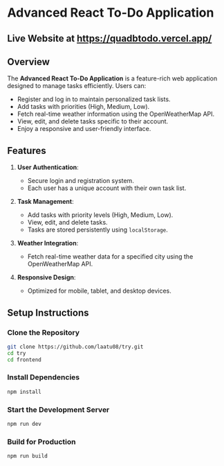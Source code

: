 # Advanced React To-Do Application

## Live Website at https://quadbtodo.vercel.app/

## Overview
The **Advanced React To-Do Application** is a feature-rich web application designed to manage tasks efficiently. Users can:

- Register and log in to maintain personalized task lists.
- Add tasks with priorities (High, Medium, Low).
- Fetch real-time weather information using the OpenWeatherMap API.
- View, edit, and delete tasks specific to their account.
- Enjoy a responsive and user-friendly interface.


## Features
1. **User Authentication**:
   - Secure login and registration system.
   - Each user has a unique account with their own task list.

2. **Task Management**:
   - Add tasks with priority levels (High, Medium, Low).
   - View, edit, and delete tasks.
   - Tasks are stored persistently using `localStorage`.

3. **Weather Integration**:
   - Fetch real-time weather data for a specified city using the OpenWeatherMap API.

4. **Responsive Design**:
   - Optimized for mobile, tablet, and desktop devices.


## Setup Instructions

### Clone the Repository
```bash
git clone https://github.com/laatu08/try.git
cd try
cd frontend
```

### Install Dependencies
```bash
npm install
```

### Start the Development Server
```bash
npm run dev
```


### Build for Production
```bash
npm run build
```
